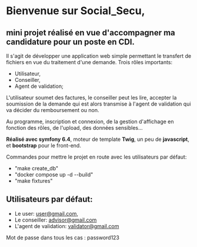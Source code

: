 # Bienvenue sur Social_Secu, 
## mini projet réalisé en vue d'accompagner ma candidature pour un poste en CDI.

Il s'agit de développer une application web simple permettant le transfert de fichiers en vue du traitement d'une demande.
Trois rôles importants:
  - Utilisateur,
  - Conseiller,
  - Agent de validation;

L'utilisateur soumet des factures, le conseiller peut les lire, accepter la soumission de la demande qui est alors transmise à l'agent de validation qui va décider du remboursement ou non.

Au programme, inscription et connexion, de la gestion d'affichage en fonction des rôles, de l'upload, des données sensibles...

**Réalisé avec symfony 6.4**, moteur de template **Twig**, un peu de **javascript**, et **bootstrap** pour le front-end.

Commandes pour mettre le projet en route avec les utilisateurs par défaut:
- "make create_db"
- "docker compose up -d --build"
- "make fixtures"

## Utilisateurs par défaut: 
- Le user: user@gmail.com,
- Le conseiller: advisor@gmail.com
- L'agent de validation: validator@gmail.com

Mot de passe dans tous les cas : password123
  

  
